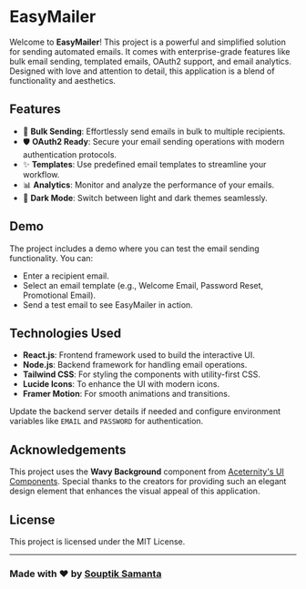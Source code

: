 # EasyMailer

Welcome to **EasyMailer**! This project is a powerful and simplified solution for sending automated emails. It comes with enterprise-grade features like bulk email sending, templated emails, OAuth2 support, and email analytics. Designed with love and attention to detail, this application is a blend of functionality and aesthetics.

## Features

- 🚀 **Bulk Sending**: Effortlessly send emails in bulk to multiple recipients.
- 🛡️ **OAuth2 Ready**: Secure your email sending operations with modern authentication protocols.
- ✨ **Templates**: Use predefined email templates to streamline your workflow.
- 📊 **Analytics**: Monitor and analyze the performance of your emails.
- 🌙 **Dark Mode**: Switch between light and dark themes seamlessly.

## Demo

The project includes a demo where you can test the email sending functionality. You can:

- Enter a recipient email.
- Select an email template (e.g., Welcome Email, Password Reset, Promotional Email).
- Send a test email to see EasyMailer in action.

## Technologies Used

- **React.js**: Frontend framework used to build the interactive UI.
- **Node.js**: Backend framework for handling email operations.
- **Tailwind CSS**: For styling the components with utility-first CSS.
- **Lucide Icons**: To enhance the UI with modern icons.
- **Framer Motion**: For smooth animations and transitions.



Update the backend server details if needed and configure environment variables like `EMAIL` and `PASSWORD` for authentication.

## Acknowledgements

This project uses the **Wavy Background** component from [Aceternity's UI Components](https://ui.aceternity.com/components/wavy-background). Special thanks to the creators for providing such an elegant design element that enhances the visual appeal of this application.


## License

This project is licensed under the MIT License.

---

### Made with ❤️ by [Souptik Samanta](https://souptik.me)



